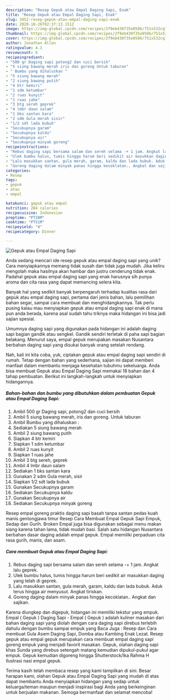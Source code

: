 ```yaml
---
description: "Resep Gepuk atau Empal Daging Sapi, Enak"
title: "Resep Gepuk atau Empal Daging Sapi, Enak"
slug: 3952-resep-gepuk-atau-empal-daging-sapi-enak
date: 2020-10-26T02:37:13.151Z
image: https://img-global.cpcdn.com/recipes/2f9eb430f35e0586/751x532cq70/gepuk-atau-empal-daging-sapi-foto-resep-utama.jpg
thumbnail: https://img-global.cpcdn.com/recipes/2f9eb430f35e0586/751x532cq70/gepuk-atau-empal-daging-sapi-foto-resep-utama.jpg
cover: https://img-global.cpcdn.com/recipes/2f9eb430f35e0586/751x532cq70/gepuk-atau-empal-daging-sapi-foto-resep-utama.jpg
author: Jonathan Allen
ratingvalue: 4.1
reviewcount: 6
recipeingredient:
- "500 gr Daging sapi potong2 dan cuci bersih"
- "5 siung bawang merah iris dan goreng Untuk taburan"
- " Bumbu yang dihaluskan "
- "5 siung bawang merah"
- "2 siung bawang putih"
- "4 btr kemiri"
- "1 sdm ketumbar"
- "2 ruas kunyit"
- "1 ruas jahe"
- "3 btg sereh geprek"
- "4 lmbr daun salam"
- "1 bks santan kara"
- "2 sdm Gula merah sisir"
- "1/2 sdt lada bubuk"
- "Secukupnya garam"
- "Secukupnya kaldu"
- "Secukupnya air"
- "Secukupnya minyak goreng"
recipeinstructions:
- "Rebus daging sapi bersama salam dan sereh selama -+ 1 jam. Angkat lalu geprek."
- "Ulek bumbu halus, tumis hingga harum beri sedikit air masukkan daging yang telah di geprek."
- "Lalu masukkan santan, gula merah, garam, kaldu dan lada bubuk. Aduk terus hingga air menyusut. Angkat tiriskan."
- "Goreng daging dalam minyak panas hingga kecoklatan.. Angkat dan sajikan."
categories:
- Resep
tags:
- gepuk
- atau
- empal

katakunci: gepuk atau empal 
nutrition: 284 calories
recipecuisine: Indonesian
preptime: "PT28M"
cooktime: "PT51M"
recipeyield: "4"
recipecategory: Dinner

---
```



![Gepuk atau Empal Daging Sapi](https://img-global.cpcdn.com/recipes/2f9eb430f35e0586/751x532cq70/gepuk-atau-empal-daging-sapi-foto-resep-utama.jpg)

Anda sedang mencari ide resep gepuk atau empal daging sapi yang unik? Cara menyiapkannya memang tidak susah dan tidak juga mudah. Jika keliru mengolah maka hasilnya akan hambar dan justru cenderung tidak enak. Padahal gepuk atau empal daging sapi yang enak harusnya sih punya aroma dan cita rasa yang dapat memancing selera kita.

Banyak hal yang sedikit banyak berpengaruh terhadap kualitas rasa dari gepuk atau empal daging sapi, pertama dari jenis bahan, lalu pemilihan bahan segar, sampai cara membuat dan menghidangkannya. Tak perlu pusing kalau mau menyiapkan gepuk atau empal daging sapi enak di mana pun anda berada, karena asal sudah tahu triknya maka hidangan ini bisa jadi sajian spesial.

Umumnya daging sapi yang digunakan pada hidangan ini adalah daging sapi bagian gandik atau sengkel. Gandik sendiri terletak di paha sapi bagian belakang. Menurut saya, empal gepuk merupakan masakan Nusantara berbahan daging sapi yang disukai banyak orang setelah rendang.


Nah, kali ini kita coba, yuk, ciptakan gepuk atau empal daging sapi sendiri di rumah. Tetap dengan bahan yang sederhana, sajian ini dapat memberi manfaat dalam membantu menjaga kesehatan tubuhmu sekeluarga. Anda bisa membuat Gepuk atau Empal Daging Sapi memakai 18 bahan dan 4 tahap pembuatan. Berikut ini langkah-langkah untuk menyiapkan hidangannya.

<!--inarticleads1-->

##### Bahan-bahan dan bumbu yang dibutuhkan dalam pembuatan Gepuk atau Empal Daging Sapi:

1. Ambil 500 gr Daging sapi, potong2 dan cuci bersih
1. Ambil 5 siung bawang merah, iris dan goreng. Untuk taburan
1. Ambil  Bumbu yang dihaluskan :
1. Sediakan 5 siung bawang merah
1. Ambil 2 siung bawang putih
1. Siapkan 4 btr kemiri
1. Siapkan 1 sdm ketumbar
1. Ambil 2 ruas kunyit
1. Siapkan 1 ruas jahe
1. Ambil 3 btg sereh, geprek
1. Ambil 4 lmbr daun salam
1. Sediakan 1 bks santan kara
1. Gunakan 2 sdm Gula merah, sisir
1. Siapkan 1/2 sdt lada bubuk
1. Gunakan Secukupnya garam
1. Sediakan Secukupnya kaldu
1. Gunakan Secukupnya air
1. Sediakan Secukupnya minyak goreng


Resep empal goreng praktis daging sapi basah tanpa santan pedas kuah manis gentongjawa timur Resep Cara Membuat Empal Gepuk Sapi Empuk, Sedap dan Gurih. Broken Empal juga bisa digunakan sebagai menu makan siang karena tahan lama, tidak mudah basi. Salah satu hidangan Nusantara berbahan dasar daging adalah empal gepuk. Empal memiliki perpaduan cita rasa gurih, manis, dan asam. 

<!--inarticleads2-->

##### Cara membuat Gepuk atau Empal Daging Sapi:

1. Rebus daging sapi bersama salam dan sereh selama -+ 1 jam. Angkat lalu geprek.
1. Ulek bumbu halus, tumis hingga harum beri sedikit air masukkan daging yang telah di geprek.
1. Lalu masukkan santan, gula merah, garam, kaldu dan lada bubuk. Aduk terus hingga air menyusut. Angkat tiriskan.
1. Goreng daging dalam minyak panas hingga kecoklatan.. Angkat dan sajikan.


Karena diungkep dan digepuk, hidangan ini memiliki tekstur yang empuk. Empal ( Gepuk ) Daging Sapi - Empal ( Gepuk ) adalah kuliner masakan dari bahan daging sapi yang diolah dengan cara daging sapi direbus terlebih dahulu dengan bumbu sampai empuk yang Baca Juga : Resep dan Cara membuat Gula Asem Daging Sapi, Domba atau Kambing Enak Lezat. Resep gepuk atau empal gepuk merupakan cara membuat empal daging sapi goreng empuk yang menjadi favorit masakan. Gepuk, olahan daging sapi khas Sunda yang direbus setengah matang kemudian dipukul-pukul agar empuk. Gepuk kemudian digoreng hingga Shutterstock/Ika Rahma H Ilustrasi nasi empal gepuk. 

Terima kasih telah membaca resep yang kami tampilkan di sini. Besar harapan kami, olahan Gepuk atau Empal Daging Sapi yang mudah di atas dapat membantu Anda menyiapkan hidangan yang sedap untuk keluarga/teman maupun menjadi inspirasi bagi Anda yang berkeinginan untuk berjualan makanan. Semoga bermanfaat dan selamat mencoba!
